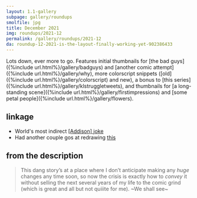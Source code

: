 ```yaml
---
layout: 1.1-gallery
subpage: gallery/roundups
smolfile: jpg
title: December 2021
img: roundups/2021-12
permalink: /gallery/roundups/2021-12
da: roundup-12-2021-is-the-layout-finally-working-yet-902386433
---
```

Lots down, ever more to go. Features initial thumbnails for [the bad guys]({%include url.html%}/gallery/badguys) and [another comic attempt]({%include url.html%}/gallery/why), more colorscript snippets ([old]({%include url.html%}/gallery/colorscript) and new), a bonus to [this series]({%include url.html%}/gallery/klstruggletweets), and thumbnails for [a long-standing scene]({%include url.html%}/gallery/firstimpressions) and [some petal people]({%include url.html%}/gallery/flowers). 

## linkage
- World's most indirect <a href="https://deltarune.fandom.com/wiki/Spamton" class="ext">[Addison] joke</a>
- Had another couple gos at redrawing <a href="https://www.deviantart.com/a-flyleaf/art/very-enthusiastic-about-honey-864456324" class="ext">this</a>

## from the description
> This dang story’s at a place where I don’t anticipate making any *huge* changes any time soon, so now the crisis is exactly how to *convey* it without selling the next several years of my life to the comic grind (which is great and all but not quiiite for me). ~We shall see~